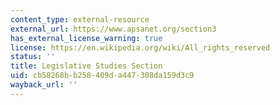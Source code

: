 ```yaml
---
content_type: external-resource
external_url: https://www.apsanet.org/section3
has_external_license_warning: true
license: https://en.wikipedia.org/wiki/All_rights_reserved
status: ''
title: Legislative Studies Section
uid: cb58268b-b258-409d-a447-308da159d3c9
wayback_url: ''
---
```

